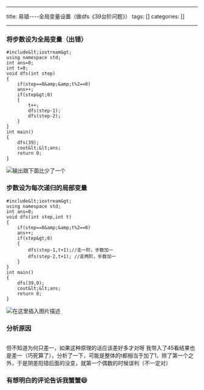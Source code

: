 
--- 
title:  易错----全局变量设置（做dfs《39台阶问题》） 
tags: []
categories: [] 

---
### 将步数设为全局变量（出错）

```
#include&lt;iostream&gt;
using namespace std;
int ans=0;
int t=0;
void dfs(int step)
{
	if(step==0&amp;&amp;t%2==0)
	ans++;
	if(step&gt;0)
	{
		t++;
		dfs(step-1);
		dfs(step-2); 
	}
}
int main()
{
	dfs(39);
	cout&lt;&lt;ans;
	return 0;
}

```

<img src="https://img-blog.csdnimg.cn/20210328151018925.png" alt="输出跟下面比少了一个">

### 步数设为每次递归的局部变量

```
#include&lt;iostream&gt;
using namespace std;
int ans=0;
void dfs(int step,int t)
{
	if(step==0&amp;&amp;t%2==0)
	ans++;
	if(step&gt;0)
	{
		dfs(step-1,t+1);//走一阶，步数加一 
		dfs(step-2,t+1); //走两阶，步数加一 
	}
}
int main()
{
	dfs(39,0);
	cout&lt;&lt;ans;
	return 0;
}

```

<img src="https://img-blog.csdnimg.cn/20210328151411863.png" alt="在这里插入图片描述">

### 分析原因

<img src="https://img-blog.csdnimg.cn/20210328153019298.jpg?x-oss-process=image/watermark,type_ZmFuZ3poZW5naGVpdGk,shadow_10,text_aHR0cHM6Ly9ibG9nLmNzZG4ubmV0L2FtYml0aW9uMDAxMQ==,size_16,color_FFFFFF,t_70" alt="">

但不知道为何只差一，如果这种原理的话应该差好多才对呀 我带入了45看结果也是差一（巧死算了），分析了一下，可能是整体的t都相当于加了1，除了第一个之外，于是阴差阳错后面的没变，就第一个偶数的时候误判（不一定对）

### 有想明白的评论告诉我蟹蟹😄
